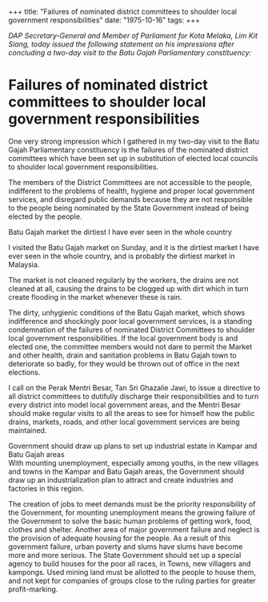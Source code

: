 +++ 
title: "Failures of nominated district committees to shoulder local government responsibilities"
date: "1975-10-16"
tags:
+++

_DAP Secretary-General and Member of Parliament for Kota Melaka, Lim Kit Siang, today issued the following statement on his impressions after concluding a two-day visit to the Batu Gajah Parliamentary constituency:_

# Failures of nominated district committees to shoulder local government responsibilities				

One very strong impression which I gathered in my two-day visit to the Batu Gajah Parliamentary constituency is the failures of the nominated district committees which have been set up in substitution of elected local councils to shoulder local government responsibilities.</u>

The members of the District Committees are not accessible to the people, indifferent to the problems of health, hygiene and proper local government services, and disregard public demands because they are not responsible to the people being nominated by the State Government instead of being elected by the people. 

Batu Gajah market the dirtiest I have ever seen in the whole country

I visited the Batu Gajah market on Sunday, and it is the dirtiest market I have ever seen in the whole country, and is probably the dirtiest market in Malaysia.

The market is not cleaned regularly by the workers, the drains are not cleaned at all, causing the drains to be clogged up with dirt which in turn create flooding in the market whenever these is rain.

The dirty, unhygienic conditions of the Batu Gajah market, which shows indifference and shockingly poor local government services, is a standing condemnation of the failures of nominated District Committees to shoulder local government responsibilities. If the local government body is and elected one, the committee members would not dare to permit the Market and other health, drain and sanitation problems in Batu Gajah town to deteriorate so badly, for they would be thrown out of office in the next elections.

I call on the Perak Mentri Besar, Tan Sri Ghazalie Jawi, to issue a directive to all district committees to dutifully discharge their responsibilities and to turn every district into model local government areas, and the Mentri Besar should make regular visits to all the areas to see for himself how the public drains, markets, roads, and other local government services are being maintained.

Government should draw up plans to set up industrial estate in Kampar and Batu Gajah areas									
With mounting unemployment, especially among youths, in the new villages and towns in the Kampar and Batu Gajah areas, the Government should draw up an industrialization plan to attract and create industries and factories in this region.

The creation of jobs to meet demands must be the priority responsibility of the Government, for mounting unemployment means the growing failure of the Government to solve the basic human problems of getting work, food, clothes and shelter. Another area of major government failure and neglect is the provision of adequate housing for the people. As a result of this government failure, urban poverty and slums have slums have become more and more serious. The State Government should set up a special agency to build houses for the poor all races, in Towns, new villagers and kampongs. Used mining land must be allotted to the people to house them, and not kept for companies of groups close to the ruling parties for greater profit-marking.
 

